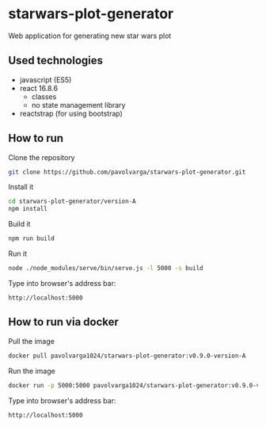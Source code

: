 # starwars-plot-generator
Web application for generating new star wars plot

## Used technologies
  * javascript (ES5)
  * react 16.8.6
    * classes
    * no state management library
  * reactstrap (for using bootstrap)

## How to run
Clone the repository
```sh
git clone https://github.com/pavolvarga/starwars-plot-generator.git
```
Install it
```sh
cd starwars-plot-generator/version-A
npm install
```
Build it
```sh
npm run build
```
Run it
```sh
node ./node_modules/serve/bin/serve.js -l 5000 -s build
```
Type into browser's address bar:
```
http://localhost:5000
```

## How to run via docker
Pull the image
```sh
docker pull pavolvarga1024/starwars-plot-generator:v0.9.0-version-A
```

Run the image
```sh
docker run -p 5000:5000 pavolvarga1024/starwars-plot-generator:v0.9.0-version-A
```

Type into browser's address bar:
```
http://localhost:5000
```

